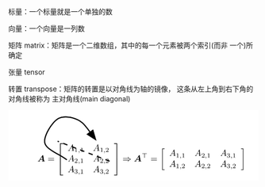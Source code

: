 标量：一个标量就是一个单独的数

向量：一个向量是一列数

矩阵 matrix：矩阵是一个二维数组，其中的每一个元素被两个索引(而非 一个)所确定

张量 tensor

转置 transpose：矩阵的转置是以对角线为轴的镜像， 这条从左上角到右下角的对角线被称为 主对角线(main diagonal)

![image-20190105125440615](../images/image-20190105125440615-6664080.png)





